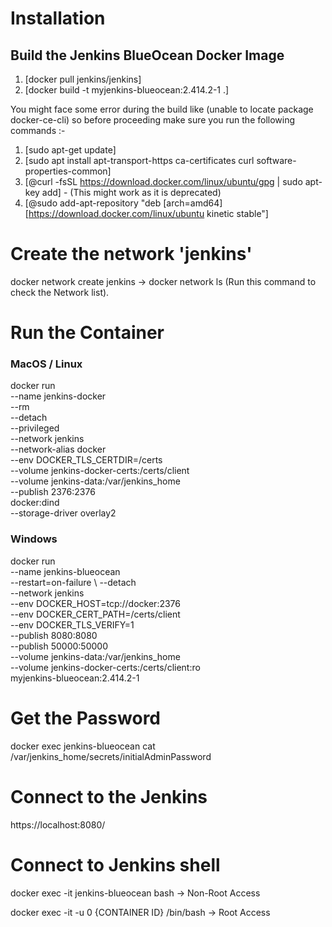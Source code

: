 Installation
============

## Build the Jenkins BlueOcean Docker Image

1. [docker pull jenkins/jenkins]
2. [docker build -t myjenkins-blueocean:2.414.2-1 .]

You might face some error during  the build like (unable to locate package docker-ce-cli)
so before proceeding make sure you run the following commands :-

1. [sudo apt-get update]
2. [sudo apt install apt-transport-https ca-certificates curl software-properties-common]
3. [@curl -fsSL https://download.docker.com/linux/ubuntu/gpg | sudo apt-key add] -  (This might work as it is deprecated)
4. [@sudo add-apt-repository "deb [arch=amd64] [https://download.docker.com/linux/ubuntu kinetic stable"]

Create the network 'jenkins'
============================

docker network create jenkins -> docker network ls (Run this command to check the Network list).


Run the Container
===================

### MacOS / Linux


docker run \
  --name jenkins-docker \
  --rm \
  --detach \
  --privileged \
  --network jenkins \
  --network-alias docker \
  --env DOCKER_TLS_CERTDIR=/certs \
  --volume jenkins-docker-certs:/certs/client \
  --volume jenkins-data:/var/jenkins_home \
  --publish 2376:2376 \
  docker:dind \
  --storage-driver overlay2


### Windows

docker run \
  --name jenkins-blueocean \
  --restart=on-failure \ 
  --detach \
  --network jenkins \
  --env DOCKER_HOST=tcp://docker:2376 \
  --env DOCKER_CERT_PATH=/certs/client \
  --env DOCKER_TLS_VERIFY=1 \
  --publish 8080:8080 \
  --publish 50000:50000 \
  --volume jenkins-data:/var/jenkins_home \
  --volume jenkins-docker-certs:/certs/client:ro \
  myjenkins-blueocean:2.414.2-1 


Get the Password
================

docker exec jenkins-blueocean cat /var/jenkins_home/secrets/initialAdminPassword

Connect to the Jenkins
======================

https://localhost:8080/

Connect to Jenkins shell
========================

docker exec -it jenkins-blueocean bash -> Non-Root Access

docker exec -it -u 0 {CONTAINER ID} /bin/bash -> Root Access











